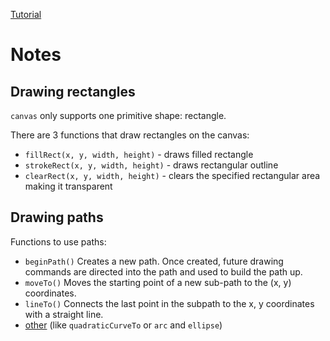 [Tutorial](https://developer.mozilla.org/en-US/docs/Web/API/Canvas_API/Tutorial/Drawing_shapes)

# Notes

## Drawing rectangles

``canvas`` only supports one primitive shape: rectangle.

There are 3 functions that draw rectangles on the canvas: 
* ``fillRect(x, y, width, height)`` - draws filled rectangle
* ``strokeRect(x, y, width, height)`` - draws rectangular outline
* ``clearRect(x, y, width, height)`` - clears the specified rectangular area making it transparent

## Drawing paths

Functions to use paths:
* ``beginPath()`` Creates a new path. Once created, future drawing commands are directed into the path and used to build the path up.
* ``moveTo()`` Moves the starting point of a new sub-path to the (x, y) coordinates.
* ``lineTo()`` Connects the last point in the subpath to the x, y coordinates with a straight line.
* [other](https://developer.mozilla.org/en-US/docs/Web/API/CanvasRenderingContext2D#Paths) (like ``quadraticCurveTo`` or ``arc`` and ``ellipse``)